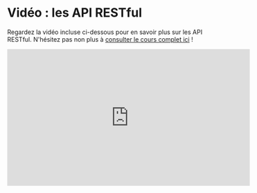 # Vidéo : les API RESTful

Regardez la vidéo incluse ci-dessous pour en savoir plus sur les API RESTful. N'hésitez pas non plus à [consulter le cours complet ici](https://www.youtube.com/watch?v=GZvSYJDk-us) !

<iframe 
  width="560" height="315" 
  src="https://www.youtube.com/embed/GZvSYJDk-us?start=1320" 
  frameborder="0" allowfullscreen>
</iframe>